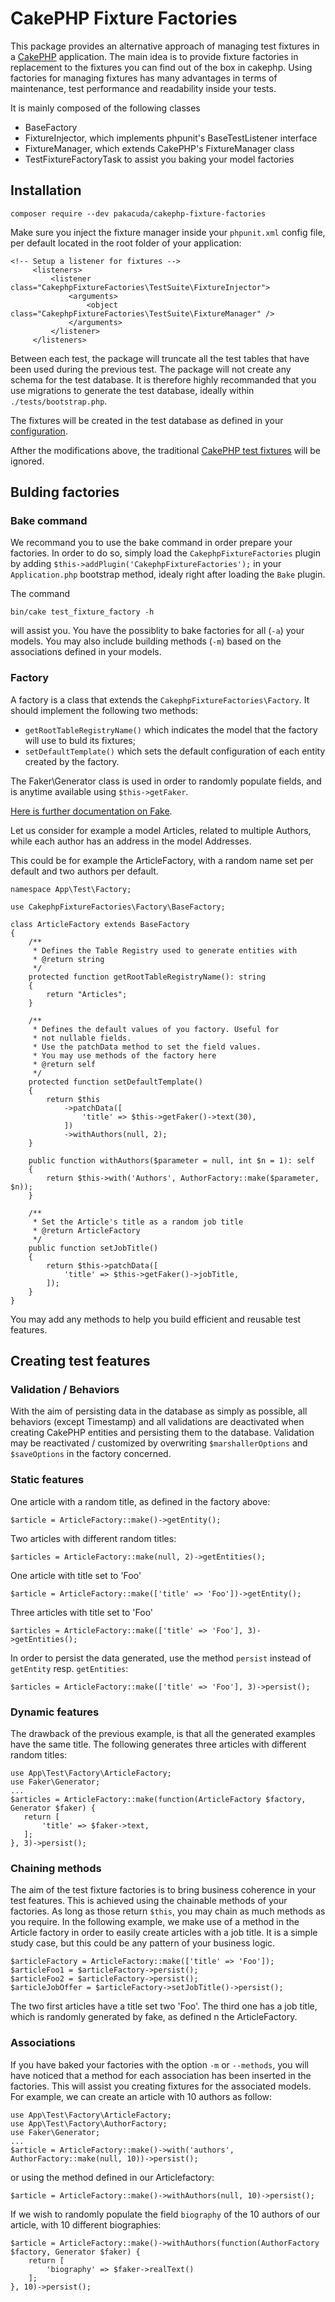 # CakePHP Fixture Factories

This package provides an alternative approach of managing test fixtures in a [CakePHP](https://book.cakephp.org/4/en/development/testing.html) application. 
The main idea is to provide fixture factories in replacement to the fixtures you can find out of the box in cakephp.
Using factories for managing fixtures has many advantages in terms of maintenance, test performance and readability inside your tests.

It is mainly composed of the following classes
* BaseFactory
* FixtureInjector, which implements phpunit's BaseTestListener interface
* FixtureManager, which extends CakePHP's FixtureManager class
* TestFixtureFactoryTask to assist you baking your model factories 

## Installation

```
composer require --dev pakacuda/cakephp-fixture-factories
```

Make sure you inject the fixture manager inside your `phpunit.xml` config file, per default located in the root folder of your application:

```
<!-- Setup a listener for fixtures -->
     <listeners>
         <listener class="CakephpFixtureFactories\TestSuite\FixtureInjector">
             <arguments>
                 <object class="CakephpFixtureFactories\TestSuite\FixtureManager" />
             </arguments>
         </listener>
     </listeners>
``` 

Between each test, the package will truncate all the test tables that have been used during the previous test.
The package will not create any schema for the test database. It is therefore highly recommanded that you use
migrations to generate the test database, ideally within `./tests/bootstrap.php`.

The fixtures will be created in the test database as defined in your [configuration](https://book.cakephp.org/4/en/development/testing.html#test-database-setup).

Afther the modifications above, the traditional [CakePHP test fixtures](https://book.cakephp.org/4/en/development/testing.html#fixtures) will be ignored.  

## Bulding factories

### Bake command

We recommand you to use the bake command in order prepare your factories. In order to do so, simply load the `CakephpFixtureFactories` plugin 
by adding `$this->addPlugin('CakephpFixtureFactories');` in your `Application.php` bootstrap method, idealy right after loading the `Bake` plugin.

The command
```
bin/cake test_fixture_factory -h
```
will assist you. You have the possiblity to bake factories for all (`-a`) your models. You may also include building methods (`-m`)
based on the associations defined in your models.

### Factory
A factory is a class that extends the `CakephpFixtureFactories\Factory`. It should implement the following two methods:
* `getRootTableRegistryName()`  which indicates the model that the factory will use to buld its fixtures;
* `setDefaultTemplate()`  which sets the default configuration of each entity created by the factory.

The Faker\Generator class is used in order to randomly populate fields, and is anytime available using `$this->getFaker`.

[Here is further documentation on Fake](https://github.com/fzaninotto/Faker). 

Let us consider for example a model Articles, related to multiple Authors, while each author has an address in the model Addresses.

This could be for example the ArticleFactory, with a random name set per default and two authors per default.
```$xslt
namespace App\Test\Factory;

use CakephpFixtureFactories\Factory\BaseFactory;

class ArticleFactory extends BaseFactory
{
    /**
     * Defines the Table Registry used to generate entities with
     * @return string
     */
    protected function getRootTableRegistryName(): string
    {
        return "Articles";
    }

    /**
     * Defines the default values of you factory. Useful for
     * not nullable fields.
     * Use the patchData method to set the field values.
     * You may use methods of the factory here
     * @return self
     */
    protected function setDefaultTemplate()
    {
        return $this
            ->patchData([
                'title' => $this->getFaker()->text(30),
            ])
            ->withAuthors(null, 2);
    }

    public function withAuthors($parameter = null, int $n = 1): self
    {
        return $this->with('Authors', AuthorFactory::make($parameter, $n));
    }

    /**
     * Set the Article's title as a random job title     
     * @return ArticleFactory
     */
    public function setJobTitle()
    {
        return $this->patchData([
            'title' => $this->getFaker()->jobTitle,
        ]);
    }
}
```
You may add any methods to help you build efficient and reusable test features.

## Creating test features

### Validation / Behaviors
With the aim of persisting data in the database as simply as possible, all behaviors (except Timestamp) and all validations
are deactivated when creating CakePHP entities and persisting them to the database. Validation may be reactivated / customized by overwriting
 `$marshallerOptions` and `$saveOptions` in the factory concerned.

### Static features

One article with a random title, as defined in the factory above:
```
$article = ArticleFactory::make()->getEntity();
``` 
Two articles with different random titles:
```
$articles = ArticleFactory::make(null, 2)->getEntities();
``` 
One article with title set to 'Foo'
```
$article = ArticleFactory::make(['title' => 'Foo'])->getEntity();
``` 
Three articles with title set to 'Foo'
```
$articles = ArticleFactory::make(['title' => 'Foo'], 3)->getEntities();
``` 

In order to persist the data generated, use the method `persist` instead of `getEntity` resp. `getEntities`:
```
$articles = ArticleFactory::make(['title' => 'Foo'], 3)->persist();
```

### Dynamic features
The drawback of the previous example, is that all the generated examples have the same title. The following
generates three articles with different random titles:
```
use App\Test\Factory\ArticleFactory;
use Faker\Generator;
...
$articles = ArticleFactory::make(function(ArticleFactory $factory, Generator $faker) {
   return [
       'title' => $faker->text,
   ];
}, 3)->persist();
```

### Chaining methods
The aim of the test fixture factories is to bring business coherence in your test features.
This is achieved using the chainable methods of your factories. As long as those return `$this`, you may chain as much
methods as you require.
In the following example, we make use of a method in the Article factory in order to easily create articles with a job title.
It is a simple study case, but this could be any pattern of your business logic. 
```
$articleFactory = ArticleFactory::make(['title' => 'Foo']);
$articleFoo1 = $articleFactory->persist();
$articleFoo2 = $articleFactory->persist();
$articleJobOffer = $articleFactory->setJobTitle()->persist();
```
 
 The two first articles have a title set two 'Foo'. The third one has a job title, which is randomly generated by fake, as defined n the
 ArticleFactory. 
 
 ### Associations
 If you have baked your factories with the option `-m` or `--methods`, you will have noticed that a method for each association
 has been inserted in the factories. This will assist you creating fixtures for the associated models. For example, we can 
 create an article with 10 authors as follow:
 ```
use App\Test\Factory\ArticleFactory;
use App\Test\Factory\AuthorFactory;
use Faker\Generator;
...
 $article = ArticleFactory::make()->with('authors', AuthorFactory::make(null, 10))->persist();
```
or using the method defined in our Articlefactory:
```
$article = ArticleFactory::make()->withAuthors(null, 10)->persist();
```

If we wish to randomly populate the field `biography` of the 10 authors of our article, with 10 different biographies:
```
$article = ArticleFactory::make()->withAuthors(function(AuthorFactory $factory, Generator $faker) {
    return [
        'biography' => $faker->realText()
    ];
}, 10)->persist();
```
 
